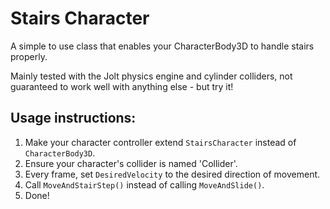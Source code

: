 # Stairs Character

A simple to use class that enables your CharacterBody3D to handle stairs properly.

Mainly tested with the Jolt physics engine and cylinder colliders, not guaranteed to work well with anything else - but try it!

## Usage instructions:

1. Make your character controller extend `StairsCharacter` instead of `CharacterBody3D`.
2. Ensure your character's collider is named 'Collider'.
3. Every frame, set `DesiredVelocity` to the desired direction of movement.
4. Call `MoveAndStairStep()` instead of calling `MoveAndSlide()`.
5. Done!